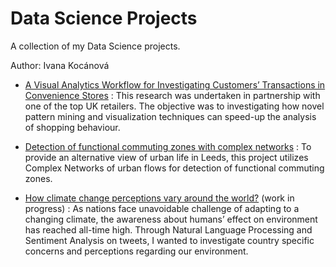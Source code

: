 # Data Science Projects
 
A collection of my Data Science projects.

Author: Ivana Kocánová



* [A Visual Analytics Workflow for Investigating Customers’ Transactions in
Convenience Stores](https://github.com/IvanaKocanova/Data_Science_Projects/blob/master/Vizual_workflow_analysis_.pdf) :
This research was undertaken in partnership with one of the top UK retailers. The objective was to investigating how novel pattern mining and visualization techniques can speed-up the analysis of shopping behaviour.

* [Detection of functional commuting zones with complex networks](https://github.com/IvanaKocanova/Community_detection_with_Complex_Networks) :
To provide an alternative view of urban life in Leeds, this project utilizes Complex Networks of urban flows for detection of functional commuting zones.

* [How climate change perceptions vary around the world?](https://github.com/IvanaKocanova/Data_Science_Projects/blob/master/Climate_change_perceptions.ipynb) (work in progress) : As nations face unavoidable challenge of adapting to a changing climate, the awareness about humans’ effect on environment has reached all-time high. Through Natural Language Processing and Sentiment Analysis on tweets, I wanted to investigate country specific concerns and perceptions regarding our environment.
